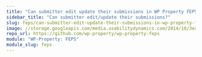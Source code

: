 ```yaml
---
title: "Can submitter edit update their submissions in WP Property FEPS?"
sidebar_title: "Can submitter edit/update their submissions?"
slug: feps/can-submitter-edit-update-their-submissions-in-wp-property-feps
image: //storage.googleapis.com/media.usabilitydynamics.com/2014/10/3ea55b73-wpproperty-extension-feps-icon-300x300.png
repo_url: https://github.com/wp-property/wp-property-feps
module: "WP-Property: FEPS"
module_slug: feps
---
```


